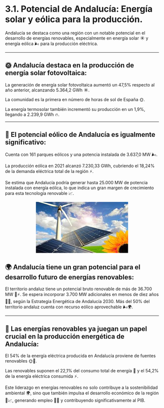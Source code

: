 # 3.1. Potencial de Andalucía: Energía solar y eólica para la producción.


Andalucía se destaca como una región con un notable potencial en el desarrollo de energías renovables, especialmente en energía solar ☀️ y energía eólica 🌬️ para la producción eléctrica.

---
## 🌞 Andalucía destaca en la producción de energía solar fotovoltaica: #

La generación de energía solar fotovoltaica aumentó un 47,5% respecto al año anterior, alcanzando 5.364,2 GWh ☀️.

La comunidad es la primera en número de horas de sol de España 🌞.

La energía termosolar también incrementó su producción en un 1,9%, llegando a 2.239,9 GWh 🔥.

---
## 💨 El potencial eólico de Andalucía es igualmente significativo: 

Cuenta con 161 parques eólicos y una potencia instalada de 3.637,0 MW 🌬️.

La producción eólica en 2021 alcanzó 7.230,33 GWh, cubriendo el 18,24% de la demanda eléctrica total de la región ⚡.

Se estima que Andalucía podría generar hasta 25.000 MW de potencia instalada con energía eólica, lo que indica un gran margen de crecimiento para esta tecnología renovable 📈.


<p align="center">
  <img src="/img/andalucia.jpeg" alt="![andalucia](img/andalucia.jpeg)" />
</p>  


## 🌍 Andalucía tiene un gran potencial para el desarrollo futuro de energías renovables: #

El territorio andaluz tiene un potencial bruto renovable de más de 36.700 MW 🌱⚡.
Se espera incorporar 3.700 MW adicionales en menos de diez años 📅🔋, según la Estrategia Energética de Andalucía 2030.
Más del 50% del territorio andaluz cuenta con recurso eólico aprovechable 🌬️🌍.

---
## 🔋 Las energías renovables ya juegan un papel crucial en la producción energética de Andalucía: #

El 54% de la energía eléctrica producida en Andalucía proviene de fuentes renovables 🌞💨.

Las renovables suponen el 22,1% del consumo total de energía 🌱 y el 54,2% de la energía eléctrica consumida ⚡.

Este liderazgo en energías renovables no solo contribuye a la sostenibilidad ambiental 🌍, sino que también impulsa el desarrollo económico de la región 💼📈, generando empleo 👷‍♂️ y contribuyendo significativamente al PIB.
